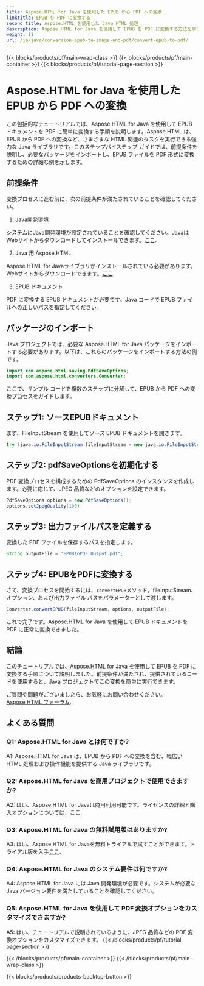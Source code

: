 ```yaml
---
title: Aspose.HTML for Java を使用した EPUB から PDF への変換
linktitle: EPUB を PDF に変換する
second_title: Aspose.HTML を使用した Java HTML 処理
description: Aspose.HTML for Java を使用して EPUB を PDF に変換する方法を学びます。このステップ バイ ステップ ガイドでは、前提条件、パッケージのインポート、コード例について説明します。EPUB から PDF への変換を始めましょう。
weight: 11
url: /ja/java/conversion-epub-to-image-and-pdf/convert-epub-to-pdf/
---
```


{{< blocks/products/pf/main-wrap-class >}}
{{< blocks/products/pf/main-container >}}
{{< blocks/products/pf/tutorial-page-section >}}

# Aspose.HTML for Java を使用した EPUB から PDF への変換

この包括的なチュートリアルでは、Aspose.HTML for Java を使用して EPUB ドキュメントを PDF に簡単に変換する手順を説明します。Aspose.HTML は、EPUB から PDF への変換など、さまざまな HTML 関連のタスクを実行できる強力な Java ライブラリです。このステップバイステップ ガイドでは、前提条件を説明し、必要なパッケージをインポートし、EPUB ファイルを PDF 形式に変換するための詳細な例を示します。

## 前提条件

変換プロセスに進む前に、次の前提条件が満たされていることを確認してください。

1. Java開発環境

システムにJava開発環境が設定されていることを確認してください。JavaはWebサイトからダウンロードしてインストールできます。[ここ](https://www.oracle.com/java/).

2. Java 用 Aspose.HTML

 Aspose.HTML for Javaライブラリがインストールされている必要があります。Webサイトからダウンロードできます。[ここ](https://releases.aspose.com/html/java/).

3. EPUB ドキュメント

PDF に変換する EPUB ドキュメントが必要です。Java コードで EPUB ファイルへの正しいパスを指定してください。

## パッケージのインポート

Java プロジェクトでは、必要な Aspose.HTML for Java パッケージをインポートする必要があります。以下は、これらのパッケージをインポートする方法の例です。

```java
import com.aspose.html.saving.PdfSaveOptions;
import com.aspose.html.converters.Converter;
```

ここで、サンプル コードを複数のステップに分解して、EPUB から PDF への変換プロセスをガイドします。

## ステップ1: ソースEPUBドキュメント

まず、FileInputStream を使用してソース EPUB ドキュメントを開きます。

```java
try (java.io.FileInputStream fileInputStream = new java.io.FileInputStream("input.epub")) {
```

## ステップ2: pdfSaveOptionsを初期化する

PDF 変換プロセスを構成するための PdfSaveOptions のインスタンスを作成します。必要に応じて、JPEG 品質などのオプションを設定できます。

```java
PdfSaveOptions options = new PdfSaveOptions();
options.setJpegQuality(100);
```

## ステップ3: 出力ファイルパスを定義する

変換した PDF ファイルを保存するパスを指定します。

```java
String outputFile = "EPUBtoPDF_Output.pdf";
```

## ステップ4: EPUBをPDFに変換する

さて、変換プロセスを開始するには、`convertEPUB`メソッド。fileInputStream、オプション、および出力ファイル パスをパラメーターとして渡します。

```java
Converter.convertEPUB(fileInputStream, options, outputFile);
```

これで完了です。Aspose.HTML for Java を使用して EPUB ドキュメントを PDF に正常に変換できました。

## 結論

このチュートリアルでは、Aspose.HTML for Java を使用して EPUB を PDF に変換する手順について説明しました。前提条件が満たされ、提供されているコードを使用すると、Java プロジェクトでこの変換を簡単に実行できます。

ご質問や問題がございましたら、お気軽にお問い合わせください。[Aspose.HTML フォーラム](https://forum.aspose.com/).

## よくある質問

### Q1: Aspose.HTML for Java とは何ですか?

A1: Aspose.HTML for Java は、EPUB から PDF への変換を含む、幅広い HTML 処理および操作機能を提供する Java ライブラリです。

### Q2: Aspose.HTML for Java を商用プロジェクトで使用できますか?

 A2: はい、Aspose.HTML for Javaは商用利用可能です。ライセンスの詳細と購入オプションについては、[ここ](https://purchase.aspose.com/buy).

### Q3: Aspose.HTML for Java の無料試用版はありますか?

 A3: はい、Aspose.HTML for Javaを無料トライアルで試すことができます。トライアル版を入手[ここ](https://releases.aspose.com/html/java).

### Q4: Aspose.HTML for Java のシステム要件は何ですか?

A4: Aspose.HTML for Java には Java 開発環境が必要です。システムが必要な Java バージョン要件を満たしていることを確認してください。

### Q5: Aspose.HTML for Java を使用して PDF 変換オプションをカスタマイズできますか?

A5: はい、チュートリアルで説明されているように、JPEG 品質などの PDF 変換オプションをカスタマイズできます。
{{< /blocks/products/pf/tutorial-page-section >}}

{{< /blocks/products/pf/main-container >}}
{{< /blocks/products/pf/main-wrap-class >}}

{{< blocks/products/products-backtop-button >}}
